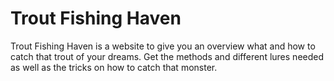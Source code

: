 # Trout Fishing Haven

<p> Trout Fishing Haven is a website to give you an overview what and how to catch that trout of your dreams. Get the methods and different lures needed as well as the tricks on how to catch that monster.</p>